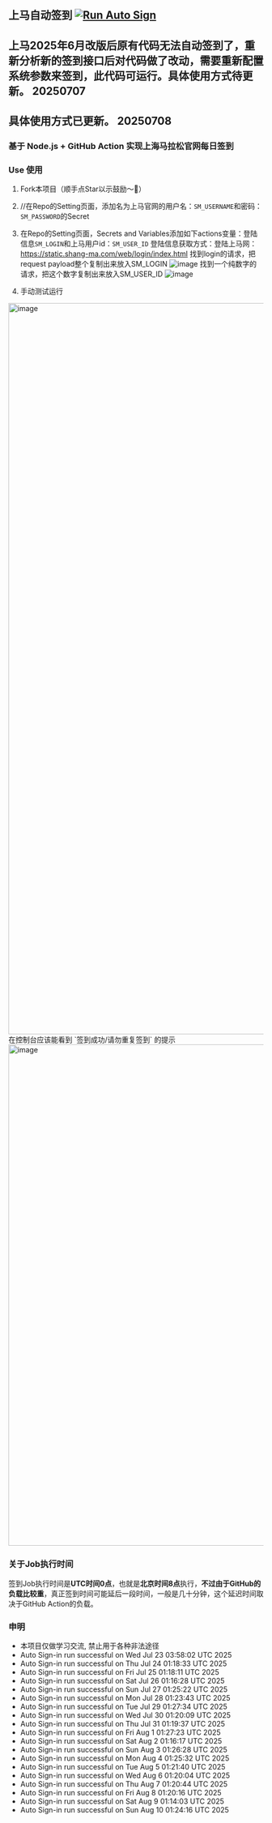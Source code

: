 ## 上马自动签到 [![Run Auto Sign](https://github.com/angyyang/shangma_auto_sign/actions/workflows/auto-sign.yaml/badge.svg)](https://github.com/angyyang/shangma_auto_sign/actions/workflows/auto-sign.yaml)

## 上马2025年6月改版后原有代码无法自动签到了，重新分析新的签到接口后对代码做了改动，需要重新配置系统参数来签到，此代码可运行。具体使用方式待更新。 20250707

## 具体使用方式已更新。 20250708

### 基于 Node.js + GitHub Action 实现上海马拉松官网每日签到

### Use 使用

1. Fork本项目（顺手点Star以示鼓励～🥳）
2. //在Repo的Setting页面，添加名为上马官网的用户名：`SM_USERNAME`和密码：`SM_PASSWORD`的Secret
3. 在Repo的Setting页面，Secrets and Variables添加如下actions变量：登陆信息`SM_LOGIN`和上马用户id：`SM_USER_ID`
    登陆信息获取方式：登陆上马网： https://static.shang-ma.com/web/login/index.html 找到login的请求，把request payload整个复制出来放入SM_LOGIN
   ![image](https://github.com/user-attachments/assets/537f5ed0-f6ba-48fb-972a-2a3d19ded875)
   找到一个纯数字的请求，把这个数字复制出来放入SM_USER_ID
   ![image](https://github.com/user-attachments/assets/463f04e8-f6e6-419d-876a-de9211ee594d)




5. 手动测试运行
<img width="1444" alt="image" src="https://github.com/zhaohongxuan/shangma_auto_sign/assets/8613196/695683c9-fbc2-4cab-9ef8-41e2ddf59b78">
在控制台应该能看到 `签到成功/请勿重复签到` 的提示
<img width="990" alt="image" src="https://github.com/zhaohongxuan/shangma_auto_sign/assets/8613196/399e89f7-2ad6-486e-9e67-8953564ec528">


### 关于Job执行时间
签到Job执行时间是**UTC时间0点**，也就是**北京时间8点**执行，**不过由于GitHub的负载比较重**，真正签到时间可能延后一段时间，一般是几十分钟，这个延迟时间取决于GitHub Action的负载。

### 申明
- 本项目仅做学习交流, 禁止用于各种非法途径
- Auto Sign-in run successful on Wed Jul 23 03:58:02 UTC 2025
- Auto Sign-in run successful on Thu Jul 24 01:18:33 UTC 2025
- Auto Sign-in run successful on Fri Jul 25 01:18:11 UTC 2025
- Auto Sign-in run successful on Sat Jul 26 01:16:28 UTC 2025
- Auto Sign-in run successful on Sun Jul 27 01:25:22 UTC 2025
- Auto Sign-in run successful on Mon Jul 28 01:23:43 UTC 2025
- Auto Sign-in run successful on Tue Jul 29 01:27:34 UTC 2025
- Auto Sign-in run successful on Wed Jul 30 01:20:09 UTC 2025
- Auto Sign-in run successful on Thu Jul 31 01:19:37 UTC 2025
- Auto Sign-in run successful on Fri Aug  1 01:27:23 UTC 2025
- Auto Sign-in run successful on Sat Aug  2 01:16:17 UTC 2025
- Auto Sign-in run successful on Sun Aug  3 01:26:28 UTC 2025
- Auto Sign-in run successful on Mon Aug  4 01:25:32 UTC 2025
- Auto Sign-in run successful on Tue Aug  5 01:21:40 UTC 2025
- Auto Sign-in run successful on Wed Aug  6 01:20:04 UTC 2025
- Auto Sign-in run successful on Thu Aug  7 01:20:44 UTC 2025
- Auto Sign-in run successful on Fri Aug  8 01:20:16 UTC 2025
- Auto Sign-in run successful on Sat Aug  9 01:14:03 UTC 2025
- Auto Sign-in run successful on Sun Aug 10 01:24:16 UTC 2025
